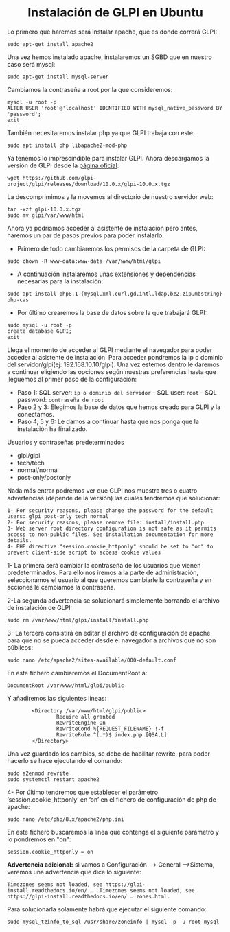 <h1 align="center">Instalación de GLPI en Ubuntu</h1>

Lo primero que haremos será instalar apache, que es donde correrá GLPI:
``` 
sudo apt-get install apache2
```
Una vez hemos instalado apache, instalaremos un SGBD que en nuestro caso será mysql:
``` 
sudo apt-get install mysql-server
```
Cambiamos la contraseña a root por la que consideremos:
```
mysql -u root -p 
ALTER USER 'root'@'localhost' IDENTIFIED WITH mysql_native_password BY 'password';
exit
```

También necesitaremos instalar php ya que GLPI trabaja con este:
```
sudo apt install php libapache2-mod-php
```
Ya tenemos lo imprescindible para instalar GLPI. Ahora descargamos la versión de GLPI desde la <a href="https://glpi-project.org/es/descargar-software/">página oficial</a>:
```
wget https://github.com/glpi-project/glpi/releases/download/10.0.x/glpi-10.0.x.tgz
```
La descomprimimos y la movemos al directorio de nuestro servidor web:
```
tar -xzf glpi-10.0.x.tgz
sudo mv glpi/var/www/html
```
Ahora ya podriamos acceder al asistente de instalación pero antes, haremos un par de pasos previos para poder instalarlo.
- Primero de todo cambiaremos los permisos de la carpeta de GLPI:
```
sudo chown -R www-data:www-data /var/www/html/glpi
```
- A continuación instalaremos unas extensiones y dependencias necesarias para la instalación:
```
sudo apt install php8.1-{mysql,xml,curl,gd,intl,ldap,bz2,zip,mbstring} php-cas
```
- Por último crearemos la base de datos sobre la que trabajará GLPI:
```
sudo mysql -u root -p
create database GLPI;
exit
```

Llega el momento de acceder al GLPI mediante el navegador para poder acceder al asistente de instalación. Para acceder pondremos la ip o dominio del servidor/glpi(ej: 192.168.10.10/glpi). 
Una vez estemos dentro le daremos a continuar eligiendo las opciones según nuestras preferencias hasta que lleguemos al primer paso de la configuración:
- Paso 1: SQL server: ```ip o dominio del servidor``` - SQL user: ```root``` - SQL password: ```contraseña de root```
- Paso 2 y 3: Elegimos la base de datos que hemos creado para GLPI y la conectamos.
- Paso 4, 5 y 6: Le damos a continuar hasta que nos ponga que la instalación ha finalizado.

Usuarios y contraseñas predeterminados
- glpi/glpi
- tech/tech
- normal/normal
- post-only/postonly

Nada más entrar podremos ver que GLPI nos muestra tres o cuatro advertencias (depende de la versión) las cuales tendremos que solucionar:
```
1- For security reasons, please change the password for the default users: glpi post-only tech normal
2- For security reasons, please remove file: install/install.php
3- Web server root directory configuration is not safe as it permits access to non-public files. See installation documentation for more details.
4- PHP directive "session.cookie_httponly" should be set to "on" to prevent client-side script to access cookie values
```
1- La primera será cambiar la contraseña de los usuarios que vienen predeterminados. Para ello nos iremos a la parte de administración, seleccionamos el usuario al que queremos cambiarle la contraseña y en acciones le cambiamos la contraseña.

2-La segunda advertencia se solucionará simplemente borrando el archivo de instalación de GLPI:
```
sudo rm /var/www/html/glpi/install/install.php
```
3- La tercera consistirá en editar el archivo de configuración de apache para que no se pueda acceder desde el navegador a archivos que no son públicos:
```
sudo nano /etc/apache2/sites-available/000-default.conf
```
En este fichero cambiaremos el DocumentRoot a: 
```
DocumentRoot /var/www/html/glpi/public
```
Y añadiremos las siguientes líneas:
```
        <Directory /var/www/html/glpi/public>
                Require all granted
                RewriteEngine On
                RewriteCond %{REQUEST_FILENAME} !-f
                RewriteRule ^(.*)$ index.php [QSA,L]
        </Directory>
```
Una vez guardado los cambios, se debe de habilitar rewrite, para poder hacerlo se hace ejecutando el comando:
```
sudo a2enmod rewrite
sudo systemctl restart apache2
```
4- Por último tendremos que establecer el parámetro ‘session.cookie_httponly’ en ‘on’ en el fichero de configuración de php de apache:
```
sudo nano /etc/php/8.x/apache2/php.ini
```
En este fichero buscaremos la línea que contenga el siguiente parámetro y lo pondremos en "on":
```
session.cookie_httponly = on
```
<b>Advertencia adicional:</b> si vamos a Configuración –> General –>Sistema, veremos una advertencia que dice lo siguiente:
```
Timezones seems not loaded, see https://glpi-install.readthedocs.io/en/ … .Timezones seems not loaded, see https://glpi-install.readthedocs.io/en/ … zones.html.
```
Para solucionarla solamente habrá que ejecutar el siguiente comando:
```
sudo mysql_tzinfo_to_sql /usr/share/zoneinfo | mysql -p -u root mysql
```


